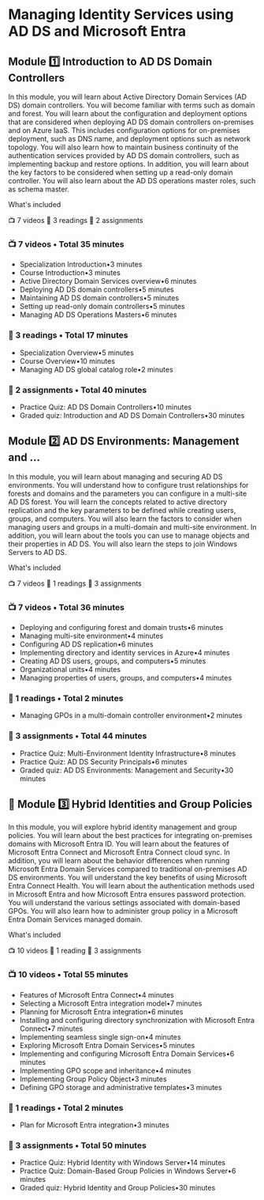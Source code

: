 # Managing Identity Services using AD DS and Microsoft Entra

## Module :one: Introduction to AD DS Domain Controllers

In this module, you will learn about Active Directory Domain Services (AD DS) domain controllers. You will become familiar with terms such as domain and forest. You will learn about the configuration and deployment options that are considered when deploying AD DS domain controllers on-premises and on Azure IaaS. This includes configuration options for on-premises deployment, such as DNS name, and deployment options such as network topology. You will also learn how to maintain business continuity of the authentication services provided by AD DS domain controllers, such as implementing backup and restore options. In addition, you will learn about the key factors to be considered when setting up a read-only domain controller. You will also learn about the AD DS operations master roles, such as schema master.

What's included

:tv: 7 videos :book: 3 readings :receipt: 2 assignments

### :tv: 7 videos • Total 35 minutes

* Specialization Introduction•3 minutes
* Course Introduction•3 minutes
* Active Directory Domain Services overview•6 minutes
* Deploying AD DS domain controllers•5 minutes
* Maintaining AD DS domain controllers•5 minutes
* Setting up read-only domain controllers•5 minutes
* Managing AD DS Operations Masters•6 minutes

### :scroll: 3 readings • Total 17 minutes

* Specialization Overview•5 minutes
* Course Overview•10 minutes
* Managing AD DS global catalog role•2 minutes

### :receipt: 2 assignments • Total 40 minutes

* Practice Quiz: AD DS Domain Controllers•10 minutes
* Graded quiz: Introduction and AD DS Domain Controllers•30 minutes

## Module :two: AD DS Environments: Management and ...

In this module, you will learn about managing and securing AD DS environments. You will understand how to configure trust relationships for forests and domains and the parameters you can configure in a multi-site AD DS forest. You will learn the concepts related to active directory replication and the key parameters to be defined while creating users, groups, and computers. You will also learn the factors to consider when managing users and groups in a multi-domain and multi-site environment. In addition, you will learn about the tools you can use to manage objects and their properties in AD DS. You will also learn the steps to join Windows Servers to AD DS.

What's included

:tv: 7 videos :book: 1 readings :receipt: 3 assignments

### :tv: 7 videos • Total 36 minutes

* Deploying and configuring forest and domain trusts•6 minutes
* Managing multi-site environment•4 minutes
* Configuring AD DS replication•6 minutes
* Implementing directory and identity services in Azure•4 minutes
* Creating AD DS users, groups, and computers•5 minutes
* Organizational units•4 minutes
* Managing properties of users, groups, and computers•4 minutes

### :scroll: 1 readings • Total 2 minutes

* Managing GPOs in a multi-domain controller environment•2 minutes

### :receipt: 3 assignments • Total 44 minutes

* Practice Quiz: Multi-Environment Identity Infrastructure•8 minutes
* Practice Quiz: AD DS Security Principals•6 minutes
* Graded quiz: AD DS Environments: Management and Security•30 minutes

## &#x1F465; Module :three: Hybrid Identities and Group Policies

In this module, you will explore hybrid identity management and group policies. You will learn about the best practices for integrating on-premises domains with Microsoft Entra ID. You will learn about the features of Microsoft Entra Connect and Microsoft Entra Connect cloud sync. In addition, you will learn about the behavior differences when running Microsoft Entra Domain Services compared to traditional on-premises AD DS environments. You will understand the key benefits of using Microsoft Entra Connect Health. You will learn about the authentication methods used in Microsoft Entra and how Microsoft Entra ensures password protection. You will understand the various settings associated with domain-based GPOs. You will also learn how to administer group policy in a Microsoft Entra Domain Services managed domain.

What's included

:tv: 10 videos :book: 1 reading :receipt: 3 assignments

### :tv: 10 videos • Total 55 minutes


* Features of Microsoft Entra Connect•4 minutes
* Selecting a Microsoft Entra integration model•7 minutes
* Planning for Microsoft Entra integration•6 minutes
* Installing and configuring directory synchronization with Microsoft Entra Connect•7 minutes
* Implementing seamless single sign-on•4 minutes
* Exploring Microsoft Entra Domain Services•5 minutes
* Implementing and configuring Microsoft Entra Domain Services•6 minutes
* Implementing GPO scope and inheritance•4 minutes
* Implementing Group Policy Object•3 minutes
* Defining GPO storage and administrative templates•3 minutes

### :scroll: 1 readings • Total 2 minutes

* Plan for Microsoft Entra integration•3 minutes

### :receipt: 3 assignments • Total 50 minutes

* Practice Quiz: Hybrid Identity with Windows Server•14 minutes
* Practice Quiz: Domain-Based Group Policies in Windows Server•6 minutes
* Graded quiz: Hybrid Identity and Group Policies•30 minutes
